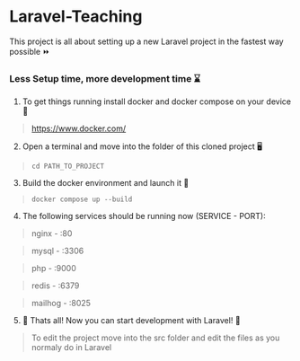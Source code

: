 # Laravel-Teaching
This project is all about setting up a new Laravel project in the fastest way possible ⏩

### Less Setup time, more development time ⌛

1. To get things running install docker and docker compose on your device 🐋

> https://www.docker.com/

2. Open a terminal and move into the folder of this cloned project 🖥️

>     cd PATH_TO_PROJECT

3. Build the docker environment and launch it 🚀

>     docker compose up --build

4. The following services should be running now (SERVICE - PORT):

> nginx - :80

> mysql - :3306

> php - :9000

> redis - :6379

> mailhog - :8025


5. 🤩 Thats all! Now you can start development with Laravel! 🤩

> To edit the project move into the src folder and edit the files as you normaly do in Laravel
